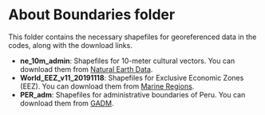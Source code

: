 # About Boundaries folder

This folder contains the necessary shapefiles for georeferenced data in the codes, along with the download links. 

- **ne_10m_admin**: Shapefiles for 10-meter cultural vectors. You can download them from [Natural Earth Data](https://www.naturalearthdata.com/downloads/10m-cultural-vectors/).  
- **World_EEZ_v11_20191118**: Shapefiles for Exclusive Economic Zones (EEZ). You can download them from [Marine Regions](https://www.marineregions.org/downloads.php).  
- **PER_adm**: Shapefiles for administrative boundaries of Peru. You can download them from [GADM](https://gadm.org/download_country.html).  

